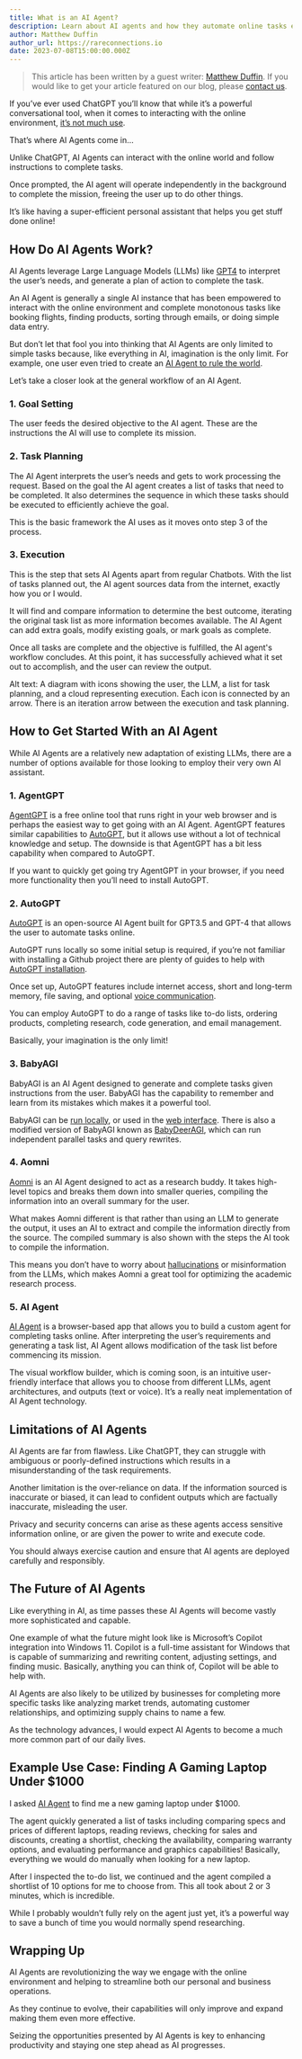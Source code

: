 ```yaml
---
title: What is an AI Agent?
description: Learn about AI agents and how they automate online tasks efficiently using language models for goal setting, task planning, and execution. Learn about AgentGPT, BabyAGI, AIAgent, and more.
author: Matthew Duffin
author_url: https://rareconnections.io
date: 2023-07-08T15:00:00.000Z
---
```


<script>
  import DocImage from '$components/docs/DocImage.svelte'
</script>

> This article has been written by a guest writer: [Matthew Duffin](https://rareconnections.io). If you would like to get your article featured on our blog, please [contact us](https://stablecog.com/contact).

If you’ve ever used ChatGPT you’ll know that while it’s a powerful conversational tool, when it comes to interacting with the online environment, [it’s not much use](https://www.digitaltrends.com/computing/chatgpts-bing-browsing-feature-disabled-over-paywall-flaw/).

That’s where AI Agents come in…

Unlike ChatGPT, AI Agents can interact with the online world and follow instructions to complete tasks.

Once prompted, the AI agent will operate independently in the background to complete the mission, freeing the user up to do other things.

It’s like having a super-efficient personal assistant that helps you get stuff done online!

## How Do AI Agents Work?

AI Agents leverage Large Language Models (LLMs) like [GPT4](https://openai.com/gpt-4) to interpret the user’s needs, and generate a plan of action to complete the task.

An AI Agent is generally a single AI instance that has been empowered to interact with the online environment and complete monotonous tasks like booking flights, finding products, sorting through emails, or doing simple data entry.

But don’t let that fool you into thinking that AI Agents are only limited to simple tasks because, like everything in AI, imagination is the only limit. For example, one user even tried to create an [AI Agent to rule the world](https://decrypt.co/126122/meet-chaos-gpt-ai-tool-destroy-humanity).

Let’s take a closer look at the general workflow of an AI Agent.

<DocImage src="https://ba.stablecog.com/blog/ai-agent-process.png" width="2560" height="1714" alt="A diagram with icons showing the user, the LLM, a list for task planning, and a cloud representing execution. Each icon is connected by an arrow. There is an iteration arrow between the execution and task planning." />

### 1. Goal Setting

The user feeds the desired objective to the AI agent. These are the instructions the AI will use to complete its mission.

### 2. Task Planning

The AI Agent interprets the user’s needs and gets to work processing the request. Based on the goal the AI agent creates a list of tasks that need to be completed. It also determines the sequence in which these tasks should be executed to efficiently achieve the goal.

This is the basic framework the AI uses as it moves onto step 3 of the process.

### 3. Execution

This is the step that sets AI Agents apart from regular Chatbots. With the list of tasks planned out, the AI agent sources data from the internet, exactly how you or I would.

It will find and compare information to determine the best outcome, iterating the original task list as more information becomes available. The AI Agent can add extra goals, modify existing goals, or mark goals as complete.

Once all tasks are complete and the objective is fulfilled, the AI agent's workflow concludes. At this point, it has successfully achieved what it set out to accomplish, and the user can review the output.

Alt text: A diagram with icons showing the user, the LLM, a list for task planning, and a cloud representing execution. Each icon is connected by an arrow. There is an iteration arrow between the execution and task planning.

## How to Get Started With an AI Agent

While AI Agents are a relatively new adaptation of existing LLMs, there are a number of options available for those looking to employ their very own AI assistant.

### 1. AgentGPT

<DocImage src="https://ba.stablecog.com/blog/agent-gpt.png" width="2560" height="2048" href="https://agentgpt.reworkd.ai/" alt="AgentGPT's Website" />

[AgentGPT](https://agentgpt.reworkd.ai/) is a free online tool that runs right in your web browser and is perhaps the easiest way to get going with an AI Agent. AgentGPT features similar capabilities to [AutoGPT](https://stablecog.com/blog/what-is-auto-gpt), but it allows use without a lot of technical knowledge and setup. The downside is that AgentGPT has a bit less capability when compared to AutoGPT.

If you want to quickly get going try AgentGPT in your browser, if you need more functionality then you’ll need to install AutoGPT.

### 2. AutoGPT

<DocImage src="https://ba.stablecog.com/blog/auto-gpt-v2.png" width="2560" height="2560" href="https://github.com/Torantulino/Auto-GPT" alt="AutoGPT's GitHub Repository" />

[AutoGPT](https://github.com/Torantulino/Auto-GPT) is an open-source AI Agent built for GPT3.5 and GPT-4 that allows the user to automate tasks online.

AutoGPT runs locally so some initial setup is required, if you’re not familiar with installing a Github project there are plenty of guides to help with [AutoGPT installation](https://lablab.ai/t/auto-gpt-tutorial-how-to-set-up-auto-gpt).

Once set up, AutoGPT features include internet access, short and long-term memory, file saving, and optional [voice communication](https://beta.elevenlabs.io/speech-synthesis).

You can employ AutoGPT to do a range of tasks like to-do lists, ordering products, completing research, code generation, and email management.

Basically, your imagination is the only limit!

### 3. BabyAGI

<DocImage src="https://ba.stablecog.com/blog/baby-agi.png" width="2560" height="2560" href="https://github.com/yoheinakajima/babyagi" alt="BabyAGI's GitHub Repository" />

BabyAGI is an AI Agent designed to generate and complete tasks given instructions from the user. BabyAGI has the capability to remember and learn from its mistakes which makes it a powerful tool.

BabyAGI can be [run locally](https://github.com/yoheinakajima/babyagi), or used in the [web interface](https://babyagi-ui.vercel.app/). There is also a modified version of BabyAGI known as [BabyDeerAGI](https://replit.com/@YoheiNakajima/BabyDeerAGI), which can run independent parallel tasks and query rewrites.

### 4. Aomni

<DocImage src="https://ba.stablecog.com/blog/aomni.png" width="2560" height="2048" href="https://www.aomni.com/" alt="Aomni's Website" />

[Aomni](https://www.aomni.com/) is an AI Agent designed to act as a research buddy. It takes high-level topics and breaks them down into smaller queries, compiling the information into an overall summary for the user.

What makes Aomni different is that rather than using an LLM to generate the output, it uses an AI to extract and compile the information directly from the source. The compiled summary is also shown with the steps the AI took to compile the information.

This means you don’t have to worry about [hallucinations](https://machinelearningmastery.com/a-gentle-introduction-to-hallucinations-in-large-language-models/) or misinformation from the LLMs, which makes Aomni a great tool for optimizing the academic research process.

### 5. AI Agent

<DocImage src="https://ba.stablecog.com/blog/aiagent.png" width="2560" height="2048" href="https://aiagent.app/" alt="AIAgent's Website" />

[AI Agent](https://aiagent.app/) is a browser-based app that allows you to build a custom agent for completing tasks online. After interpreting the user’s requirements and generating a task list, AI Agent allows modification of the task list before commencing its mission.

The visual workflow builder, which is coming soon, is an intuitive user-friendly interface that allows you to choose from different LLMs, agent architectures, and outputs (text or voice). It’s a really neat implementation of AI Agent technology.

## Limitations of AI Agents

AI Agents are far from flawless. Like ChatGPT, they can struggle with ambiguous or poorly-defined instructions which results in a misunderstanding of the task requirements.

Another limitation is the over-reliance on data. If the information sourced is inaccurate or biased, it can lead to confident outputs which are factually inaccurate, misleading the user.

Privacy and security concerns can arise as these agents access sensitive information online, or are given the power to write and execute code.

You should always exercise caution and ensure that AI agents are deployed carefully and responsibly.

## The Future of AI Agents

Like everything in AI, as time passes these AI Agents will become vastly more sophisticated and capable.

One example of what the future might look like is Microsoft’s Copilot integration into Windows 11. Copilot is a full-time assistant for Windows that is capable of summarizing and rewriting content, adjusting settings, and finding music. Basically, anything you can think of, Copilot will be able to help with.

AI Agents are also likely to be utilized by businesses for completing more specific tasks like analyzing market trends, automating customer relationships, and optimizing supply chains to name a few.

As the technology advances, I would expect AI Agents to become a much more common part of our daily lives.

## Example Use Case: Finding A Gaming Laptop Under $1000

I asked [AI Agent](https://aiagent.app/) to find me a new gaming laptop under $1000.

The agent quickly generated a list of tasks including comparing specs and prices of different laptops, reading reviews, checking for sales and discounts, creating a shortlist, checking the availability, comparing warranty options, and evaluating performance and graphics capabilities! Basically, everything we would do manually when looking for a new laptop.

After I inspected the to-do list, we continued and the agent compiled a shortlist of 10 options for me to choose from. This all took about 2 or 3 minutes, which is incredible.

While I probably wouldn’t fully rely on the agent just yet, it’s a powerful way to save a bunch of time you would normally spend researching.

## Wrapping Up

AI Agents are revolutionizing the way we engage with the online environment and helping to streamline both our personal and business operations.

As they continue to evolve, their capabilities will only improve and expand making them even more effective.

Seizing the opportunities presented by AI Agents is key to enhancing productivity and staying one step ahead as AI progresses.
